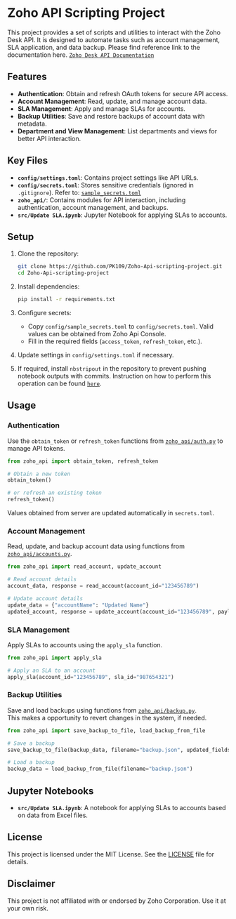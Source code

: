 # Zoho API Scripting Project

This project provides a set of scripts and utilities to interact with the Zoho Desk API. 
It is designed to automate tasks such as account management, SLA application, and data backup.
Please find reference link to the documentation here. [`Zoho Desk API Documentation`](https://desk.zoho.eu/support/APIDocument.do#Introduction) 

## Features

- **Authentication**: Obtain and refresh OAuth tokens for secure API access.
- **Account Management**: Read, update, and manage account data.
- **SLA Management**: Apply and manage SLAs for accounts.
- **Backup Utilities**: Save and restore backups of account data with metadata.
- **Department and View Management**: List departments and views for better API interaction.

## Key Files

- **`config/settings.toml`**: Contains project settings like API URLs.
- **`config/secrets.toml`**: Stores sensitive credentials (ignored in `.gitignore`). Refer to: [`sample_secrets.toml`](config/sample_secrets.toml)
- **`zoho_api/`**: Contains modules for API interaction, including authentication, account management, and backups.
- **`src/Update SLA.ipynb`**: Jupyter Notebook for applying SLAs to accounts.

## Setup

1. Clone the repository:
   ```bash
   git clone https://github.com/PK109/Zoho-Api-scripting-project.git
   cd Zoho-Api-scripting-project
   ```

2. Install dependencies:
   ```bash
   pip install -r requirements.txt
   ```

3. Configure secrets:
   - Copy `config/sample_secrets.toml` to `config/secrets.toml`. Valid values can be obtained from Zoho Api Console.
   - Fill in the required fields (`access_token`, `refresh_token`, etc.).

4. Update settings in `config/settings.toml` if necessary.

5. If required, install `nbstripout` in the repository to prevent pushing notebook outputs with commits. 
Instruction on how to perform this operation can be found [`here`](https://github.com/kynan/nbstripout).

## Usage

### Authentication

Use the `obtain_token` or `refresh_token` functions from [`zoho_api/auth.py`](zoho_api/auth.py) to manage API tokens.  

```python
from zoho_api import obtain_token, refresh_token

# Obtain a new token
obtain_token()

# or refresh an existing token
refresh_token()
```
Values obtained from server are updated automatically in `secrets.toml`.

### Account Management

Read, update, and backup account data using functions from [`zoho_api/accounts.py`](zoho_api/accounts.py).

```python
from zoho_api import read_account, update_account

# Read account details
account_data, response = read_account(account_id="123456789")

# Update account details
update_data = {"accountName": "Updated Name"}
updated_account, response = update_account(account_id="123456789", payload=update_data)
```

### SLA Management

Apply SLAs to accounts using the `apply_sla` function.

```python
from zoho_api import apply_sla

# Apply an SLA to an account
apply_sla(account_id="123456789", sla_id="987654321")
```

### Backup Utilities

Save and load backups using functions from [`zoho_api/backup.py`](zoho_api/backup.py).  
This makes a opportunity to revert changes in the system, if needed.

```python
from zoho_api import save_backup_to_file, load_backup_from_file

# Save a backup
save_backup_to_file(backup_data, filename="backup.json", updated_fields=["field1", "field2"])

# Load a backup
backup_data = load_backup_from_file(filename="backup.json")
```

## Jupyter Notebooks

- **`src/Update SLA.ipynb`**: A notebook for applying SLAs to accounts based on data from Excel files.

## License

This project is licensed under the MIT License. See the [LICENSE](LICENSE) file for details.

## Disclaimer

This project is not affiliated with or endorsed by Zoho Corporation. Use it at your own risk.
